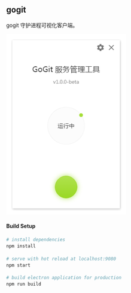 ## gogit
gogit 守护进程可视化客户端。

![](./demo/demo.png)

#### Build Setup

``` bash
# install dependencies
npm install

# serve with hot reload at localhost:9080
npm start

# build electron application for production
npm run build
```

